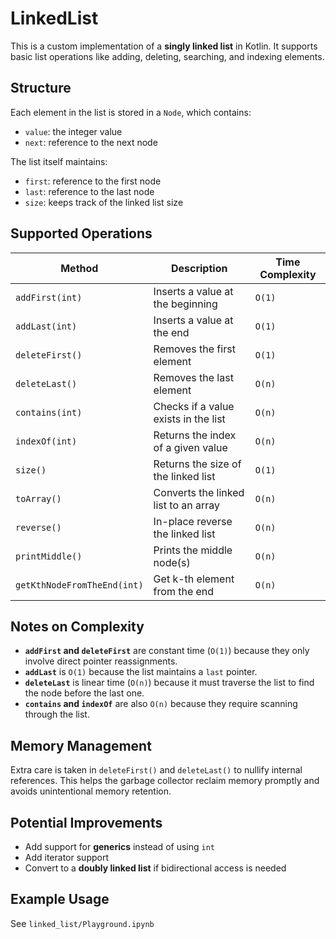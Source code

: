 # LinkedList

This is a custom implementation of a **singly linked list** in Kotlin. It supports basic list operations like adding, deleting, searching, and indexing elements.

## Structure

Each element in the list is stored in a `Node`, which contains:

- `value`: the integer value
- `next`: reference to the next node

The list itself maintains:

- `first`: reference to the first node
- `last`: reference to the last node
- `size`: keeps track of the linked list size

## Supported Operations

| Method                      | Description                            | Time Complexity |
|-----------------------------|----------------------------------------|-----------------|
| `addFirst(int)`             | Inserts a value at the beginning       | `O(1)`          |
| `addLast(int)`              | Inserts a value at the end             | `O(1)`          |
| `deleteFirst()`             | Removes the first element              | `O(1)`          |
| `deleteLast()`              | Removes the last element               | `O(n)`          |
| `contains(int)`             | Checks if a value exists in the list   | `O(n)`          |
| `indexOf(int)`              | Returns the index of a given value     | `O(n)`          |
| `size()`                    | Returns the size of the linked list    | `O(1)`          |
| `toArray()`                 | Converts the linked list to an array   | `O(n)`          |
| `reverse()`                 | In-place reverse the linked list       | `O(n)`          |
| `printMiddle()`             | Prints the middle node(s)              | `O(n)`          |
| `getKthNodeFromTheEnd(int)` | Get k-th element from the end          | `O(n)`          |

## Notes on Complexity

- **`addFirst` and `deleteFirst`** are constant time (`O(1)`) because they only involve direct pointer reassignments.
- **`addLast`** is `O(1)` because the list maintains a `last` pointer.
- **`deleteLast`** is linear time (`O(n)`) because it must traverse the list to find the node before the last one.
- **`contains` and `indexOf`** are also `O(n)` because they require scanning through the list.

## Memory Management

Extra care is taken in `deleteFirst()` and `deleteLast()` to nullify internal references. This helps the garbage collector reclaim memory promptly and avoids unintentional memory retention.

## Potential Improvements

- Add support for **generics** instead of using `int`
- Add iterator support
- Convert to a **doubly linked list** if bidirectional access is needed

## Example Usage

See `linked_list/Playground.ipynb`